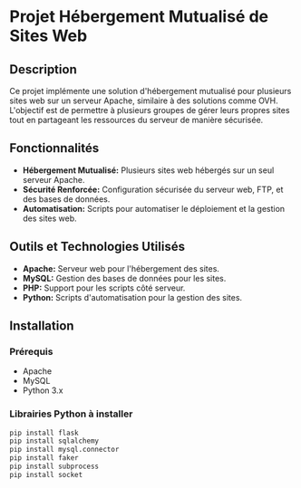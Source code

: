 # Projet Hébergement Mutualisé de Sites Web

## Description
Ce projet implémente une solution d'hébergement mutualisé pour plusieurs sites web sur un serveur Apache, similaire à des solutions comme OVH. L'objectif est de permettre à plusieurs groupes de gérer leurs propres sites tout en partageant les ressources du serveur de manière sécurisée.

## Fonctionnalités
- **Hébergement Mutualisé:** Plusieurs sites web hébergés sur un seul serveur Apache.
- **Sécurité Renforcée:** Configuration sécurisée du serveur web, FTP, et des bases de données.
- **Automatisation:** Scripts pour automatiser le déploiement et la gestion des sites web.

## Outils et Technologies Utilisés
- **Apache:** Serveur web pour l'hébergement des sites.
- **MySQL:** Gestion des bases de données pour les sites.
- **PHP:** Support pour les scripts côté serveur.
- **Python:** Scripts d'automatisation pour la gestion des sites.

## Installation

### Prérequis
- Apache
- MySQL
- Python 3.x

### Librairies Python à installer
```bash
pip install flask
pip install sqlalchemy
pip install mysql.connector
pip install faker
pip install subprocess
pip install socket
